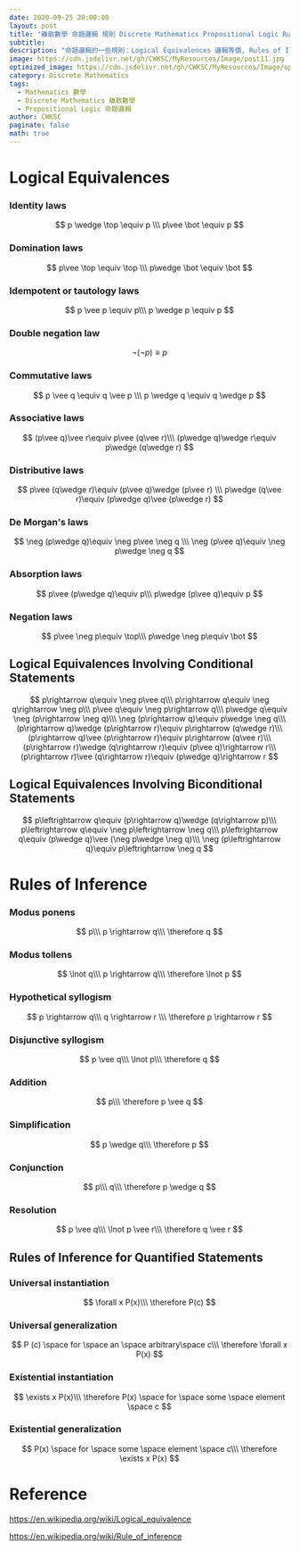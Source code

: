 ```yaml
---
date: 2020-09-25 20:00:00
layout: post
title: "離散數學 命題邏輯 規則 Discrete Mathematics Propositional Logic Rule"
subtitle: 
description: "命題邏輯的一些規則：Logical Equivalences 邏輯等價, Rules of Inference 推理規則"
image: https://cdn.jsdelivr.net/gh/CWKSC/MyResources/Image/post11.jpg
optimized_image: https://cdn.jsdelivr.net/gh/CWKSC/MyResources/Image/optimized/post11_opt.jpg
category: Discrete Mathematics
tags: 
  - Mathematics 數學
  - Discrete Mathematics 離散數學
  - Propositional Logic 命題邏輯
author: CWKSC
paginate: false
math: true
---
```


# Logical Equivalences

### Identity laws

$$
p \wedge \top \equiv p \\\
p\vee \bot \equiv p
$$

### Domination laws

$$
p\vee \top \equiv \top \\\
p\wedge \bot \equiv \bot
$$

### Idempotent or tautology laws

$$
p \vee p \equiv p\\\
p \wedge p \equiv p
$$

### Double negation law

$$
\lnot (\lnot p) ≡ p
$$

### Commutative laws

$$
p \vee q \equiv q \vee p \\\
p \wedge q \equiv q \wedge p
$$

### Associative laws

$$
(p\vee q)\vee r\equiv p\vee (q\vee r)\\\
(p\wedge q)\wedge r\equiv p\wedge (q\wedge r)
$$

### Distributive laws

$$
p\vee (q\wedge r)\equiv (p\vee q)\wedge (p\vee r) \\\
p\wedge (q\vee r)\equiv (p\wedge q)\vee (p\wedge r)
$$

### De Morgan's laws

$$
\neg (p\wedge q)\equiv \neg p\vee \neg q \\\
\neg (p\vee q)\equiv \neg p\wedge \neg q
$$

### Absorption laws

$$
p\vee (p\wedge q)\equiv p\\\
p\wedge (p\vee q)\equiv p
$$

### Negation laws

$$
p\vee \neg p\equiv \top\\\
p\wedge \neg p\equiv \bot
$$

## Logical Equivalences Involving Conditional Statements

$$
p\rightarrow q\equiv \neg p\vee q\\\
p\rightarrow q\equiv \neg q\rightarrow \neg p\\\
p\vee q\equiv \neg p\rightarrow q\\\
p\wedge q\equiv \neg (p\rightarrow \neg q)\\\
\neg (p\rightarrow q)\equiv p\wedge \neg q\\\
(p\rightarrow q)\wedge (p\rightarrow r)\equiv p\rightarrow (q\wedge r)\\\
(p\rightarrow q)\vee (p\rightarrow r)\equiv p\rightarrow (q\vee r)\\\
(p\rightarrow r)\wedge (q\rightarrow r)\equiv (p\vee q)\rightarrow r\\\
(p\rightarrow r)\vee (q\rightarrow r)\equiv (p\wedge q)\rightarrow r
$$

## Logical Equivalences Involving Biconditional Statements

$$
p\leftrightarrow  q\equiv (p\rightarrow q)\wedge (q\rightarrow p)\\\
p\leftrightarrow  q\equiv \neg p\leftrightarrow  \neg q\\\
p\leftrightarrow  q\equiv (p\wedge q)\vee (\neg p\wedge \neg q)\\\
\neg (p\leftrightarrow  q)\equiv p\leftrightarrow  \neg q
$$

# Rules of Inference

### Modus ponens

$$
p\\\
p \rightarrow q\\\
\therefore q
$$

### Modus tollens

$$
\lnot q\\\
p \rightarrow q\\\
\therefore \lnot p
$$

### Hypothetical syllogism

$$
p \rightarrow q\\\
q \rightarrow r \\\
\therefore p \rightarrow r
$$

### Disjunctive syllogism

$$
p \vee q\\\
\lnot p\\\
\therefore q
$$

### Addition

$$
p\\\
\therefore p \vee q
$$

### Simplification

$$
p \wedge q\\\
\therefore p
$$

### Conjunction

$$
p\\\
q\\\
\therefore p \wedge q
$$

### Resolution

$$
p \vee q\\\
\lnot p \vee r\\\
\therefore q \vee r
$$

## Rules of Inference for Quantified Statements

### Universal instantiation

$$
\forall x P(x)\\\
\therefore P(c)
$$

### Universal generalization

$$
P (c) \space for \space an \space arbitrary\space c\\\
\therefore \forall x P(x)
$$

### Existential instantiation

$$
\exists x P(x)\\\
\therefore P(x) \space for \space some \space element \space c
$$

### Existential generalization

$$
P(x) \space for \space some \space element \space c\\\
\therefore \exists x P(x)
$$

# Reference

https://en.wikipedia.org/wiki/Logical_equivalence

https://en.wikipedia.org/wiki/Rule_of_inference